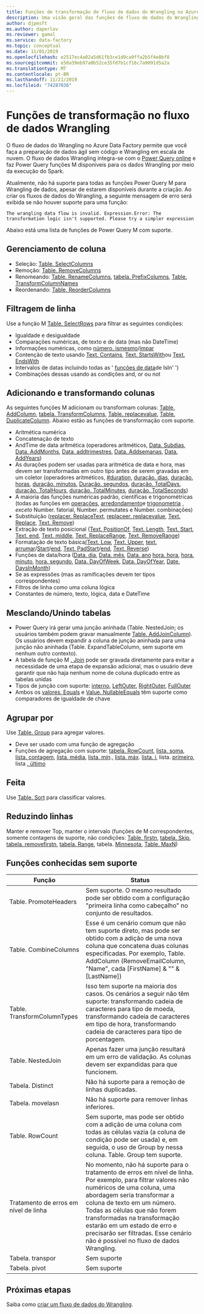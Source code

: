 ```yaml
---
title: Funções de transformação de fluxo de dados do Wrangling no Azure Data Factory
description: Uma visão geral das funções de fluxo de dados do Wrangling disponíveis no Azure Data Factory
author: djpmsft
ms.author: daperlov
ms.reviewer: gamal
ms.service: data-factory
ms.topic: conceptual
ms.date: 11/01/2019
ms.openlocfilehash: e2517ec4a02a5d61fb3ce1d9ca9ffa2b5f4e8bf8
ms.sourcegitcommit: e50a39eb97a0b52ce35fd7b1cf16c7a9091d5a2a
ms.translationtype: MT
ms.contentlocale: pt-BR
ms.lasthandoff: 11/21/2019
ms.locfileid: "74287036"
---
```

# <a name="transformation-functions-in-wrangling-data-flow"></a>Funções de transformação no fluxo de dados Wrangling

O fluxo de dados do Wrangling no Azure Data Factory permite que você faça a preparação de dados ágil sem código e Wrangling em escala de nuvem. O fluxo de dados Wrangling integra-se com o [Power Query online](https://docs.microsoft.com/powerquery-m/power-query-m-reference) e faz Power Query funções M disponíveis para os dados Wrangling por meio da execução do Spark. 

Atualmente, não há suporte para todas as funções Power Query M para Wrangling de dados, apesar de estarem disponíveis durante a criação. Ao criar os fluxos de dados do Wrangling, a seguinte mensagem de erro será exibida se não houver suporte para uma função:

`The wrangling data flow is invalid. Expression.Error: The transformation logic isn't supported. Please try a simpler expression`

Abaixo está uma lista de funções de Power Query M com suporte.

## <a name="column-management"></a>Gerenciamento de coluna

* Seleção: [Table. SelectColumns](https://docs.microsoft.com/powerquery-m/table-selectcolumns)
* Remoção: [Table. RemoveColumns](https://docs.microsoft.com/powerquery-m/table-removecolumns)
* Renomeando: [Table. RenameColumns](https://docs.microsoft.com/powerquery-m/table-renamecolumns), [tabela. PrefixColumns](https://docs.microsoft.com/powerquery-m/table-prefixcolumns), [Table. TransformColumnNames](https://docs.microsoft.com/powerquery-m/table-transformcolumnnames)
* Reordenando: [Table. ReorderColumns](https://docs.microsoft.com/powerquery-m/table-reordercolumns)

## <a name="row-filtering"></a>Filtragem de linha

Use a função M [Table. SelectRows](https://docs.microsoft.com/powerquery-m/table-selectrows) para filtrar as seguintes condições:

* Igualdade e desigualdade
* Comparações numéricas, de texto e de data (mas não DateTime)
* Informações numéricas, como [número. ismesmo](https://docs.microsoft.com/powerquery-m/number-iseven)/[ímpar](https://docs.microsoft.com/powerquery-m/number-iseven)
* Contenção de texto usando [Text. Contains](https://docs.microsoft.com/powerquery-m/text-contains), [Text. StartsWith](https://docs.microsoft.com/powerquery-m/text-startswith)ou [Text. EndsWith](https://docs.microsoft.com/powerquery-m/text-endswith)
* Intervalos de datas incluindo todas as ' [funções de data](https://docs.microsoft.com/powerquery-m/date-functions)de IsIn' ') 
* Combinações dessas usando as condições and, or ou not

## <a name="adding-and-transforming-columns"></a>Adicionando e transformando colunas

As seguintes funções M adicionam ou transformam colunas: [Table. AddColumn](https://docs.microsoft.com/powerquery-m/table-addcolumn), [tabela. TransformColumns](https://docs.microsoft.com/powerquery-m/table-transformcolumns), [Table. replacevalue](https://docs.microsoft.com/powerquery-m/table-replacevalue), [Table. DuplicateColumn](https://docs.microsoft.com/powerquery-m/table-duplicatecolumn). Abaixo estão as funções de transformação com suporte.

* Aritmética numérica
* Concatenação de texto
* AndTime de data aritmética (operadores aritméticos, [Data. Subdias](https://docs.microsoft.com/powerquery-m/date-adddays), [Data. AddMonths](https://docs.microsoft.com/powerquery-m/date-addmonths), [Data. addtrimestres](https://docs.microsoft.com/powerquery-m/date-addquarters), [Data. Addsemanas](https://docs.microsoft.com/powerquery-m/date-addweeks), [Data. AddYears](https://docs.microsoft.com/powerquery-m/date-addyears))
* As durações podem ser usadas para aritmética de data e hora, mas devem ser transformadas em outro tipo antes de serem gravadas em um coletor (operadores aritméticos, [#duration](https://docs.microsoft.com/powerquery-m/sharpduration), [duração. dias](https://docs.microsoft.com/powerquery-m/duration-days), [duração. horas](https://docs.microsoft.com/powerquery-m/duration-hours), [duração. minutos](https://docs.microsoft.com/powerquery-m/duration-minutes), [ Duração. segundos](https://docs.microsoft.com/powerquery-m/duration-seconds), [duração. TotalDays](https://docs.microsoft.com/powerquery-m/duration-totaldays), [duração. TotalHours](https://docs.microsoft.com/powerquery-m/duration-totalhours), [duração. TotalMinutes](https://docs.microsoft.com/powerquery-m/duration-totalminutes), [duração. TotalSeconds](https://docs.microsoft.com/powerquery-m/duration-totalseconds))    
* A maioria das funções numéricas padrão, científicas e trigonométricas (todas as funções em [operações](https://docs.microsoft.com/powerquery-m/number-functions#operations), [arredondamento](https://docs.microsoft.com/powerquery-m/number-functions#rounding)e [trigonometria](https://docs.microsoft.com/powerquery-m/number-functions#trigonometry) , *exceto* Number. fatorial, Number. permutates e Number. combinações)
* Substituição ([replacer. ReplaceText](https://docs.microsoft.com/powerquery-m/replacer-replacetext), [replaceer. replacevalue](https://docs.microsoft.com/powerquery-m/replacer-replacevalue), [Text. Replace](https://docs.microsoft.com/powerquery-m/text-replace), [Text. Remove](https://docs.microsoft.com/powerquery-m/text-remove))
* Extração de texto posicional ([Text. PositionOf](https://docs.microsoft.com/powerquery-m/text-positionof), [Text. Length](https://docs.microsoft.com/powerquery-m/text-length), [Text. Start](https://docs.microsoft.com/powerquery-m/text-start), [Text. end](https://docs.microsoft.com/powerquery-m/text-end), [Text. middle](https://docs.microsoft.com/powerquery-m/text-middle), [Text. ReplaceRange](https://docs.microsoft.com/powerquery-m/text-replacerange), [Text. RemoveRange](https://docs.microsoft.com/powerquery-m/text-removerange))
* Formatação de texto básica[(Text. Low](https://docs.microsoft.com/powerquery-m/text-lower), [Text. Upper](https://docs.microsoft.com/powerquery-m/text-upper), [text. arrumar](https://docs.microsoft.com/powerquery-m/text-trim)/[Start](https://docs.microsoft.com/powerquery-m/text-trimstart)/[end](https://docs.microsoft.com/powerquery-m/text-trimend), [Text. PadStart](https://docs.microsoft.com/powerquery-m/text-padstart)/[end](https://docs.microsoft.com/powerquery-m/text-padend), [Text. Reverse](https://docs.microsoft.com/powerquery-m/text-reverse))
* Funções de data/hora ([Data. dia](https://docs.microsoft.com/powerquery-m/date-day), [Data. mês](https://docs.microsoft.com/powerquery-m/date-month), [Data. ano](https://docs.microsoft.com/powerquery-m/date-year) [hora. hora](https://docs.microsoft.com/powerquery-m/time-hour), [hora. minuto](https://docs.microsoft.com/powerquery-m/time-minute), [hora. segundo](https://docs.microsoft.com/powerquery-m/time-second), [Data. DayOfWeek](https://docs.microsoft.com/powerquery-m/date-dayofweek), [Data. DayOfYear](https://docs.microsoft.com/powerquery-m/date-dayofyear), [Date. DaysInMonth](https://docs.microsoft.com/powerquery-m/date-daysinmonth))
* Se as expressões (mas as ramificações devem ter tipos correspondentes)
* Filtros de linha como uma coluna lógica
* Constantes de número, texto, lógica, data e DateTime

<a name="mergingjoining-tables"></a>Mesclando/Unindo tabelas
----------------------
* Power Query irá gerar uma junção aninhada (Table. NestedJoin; os usuários também podem gravar manualmente [Table. AddJoinColumn](https://docs.microsoft.com/powerquery-m/table-addjoincolumn)).
    Os usuários devem expandir a coluna de junção aninhada para uma junção não aninhada (Table. ExpandTableColumn, sem suporte em nenhum outro contexto).
* A tabela de função M [. Join](https://docs.microsoft.com/powerquery-m/table-join) pode ser gravada diretamente para evitar a necessidade de uma etapa de expansão adicional, mas o usuário deve garantir que não haja nenhum nome de coluna duplicado entre as tabelas unidas
* Tipos de junção com suporte: [interno](https://docs.microsoft.com/powerquery-m/joinkind-inner), [LeftOuter](https://docs.microsoft.com/powerquery-m/joinkind-leftouter), [RightOuter](https://docs.microsoft.com/powerquery-m/joinkind-rightouter), [FullOuter](https://docs.microsoft.com/powerquery-m/joinkind-fullouter)
* Ambos os [valores. Equals](https://docs.microsoft.com/powerquery-m/value-equals) e [Value. NullableEquals](https://docs.microsoft.com/powerquery-m/value-nullableequals) têm suporte como comparadores de igualdade de chave

## <a name="group-by"></a>Agrupar por

Use [Table. Group](https://docs.microsoft.com/powerquery-m/table-group) para agregar valores.
* Deve ser usado com uma função de agregação
* Funções de agregação com suporte: [tabela. RowCount](https://docs.microsoft.com/powerquery-m/table-rowcount), [lista. soma](https://docs.microsoft.com/powerquery-m/list-sum), [lista. contagem](https://docs.microsoft.com/powerquery-m/list-count), [lista. média](https://docs.microsoft.com/powerquery-m/list-average), [lista. mín](https://docs.microsoft.com/powerquery-m/list-min)., [lista. máx](https://docs.microsoft.com/powerquery-m/list-max). [lista. i](https://docs.microsoft.com/powerquery-m/list-standarddeviation), lista. [primeiro](https://docs.microsoft.com/powerquery-m/list-first), lista [. último](https://docs.microsoft.com/powerquery-m/list-last)

## <a name="sorting"></a>Feita

Use [Table. Sort](https://docs.microsoft.com/powerquery-m/table-sort) para classificar valores.

## <a name="reducing-rows"></a>Reduzindo linhas

Manter e remover Top, manter o intervalo (funções de M correspondentes, somente contagens de suporte, não condições: [Table. firstn](https://docs.microsoft.com/powerquery-m/table-firstn), [tabela. Skip](https://docs.microsoft.com/powerquery-m/table-skip), [tabela. removefirstn](https://docs.microsoft.com/powerquery-m/table-removefirstn), [tabela. Range](https://docs.microsoft.com/powerquery-m/table-range), tabela. [Minnesota](https://docs.microsoft.com/powerquery-m/table-minn), [Table. MaxN](https://docs.microsoft.com/powerquery-m/table-maxn))

## <a name="known-unsupported-functions"></a>Funções conhecidas sem suporte

| Função | Status |
| -- | -- |
| Table. PromoteHeaders | Sem suporte. O mesmo resultado pode ser obtido com a configuração "primeira linha como cabeçalho" no conjunto de resultados. |
| Table. CombineColumns | Esse é um cenário comum que não tem suporte direto, mas pode ser obtido com a adição de uma nova coluna que concatena duas colunas especificadas.  Por exemplo, Table. AddColumn (RemoveEmailColumn, "Name", cada [FirstName] & "" & [LastName]) |
| Table. TransformColumnTypes | Isso tem suporte na maioria dos casos. Os cenários a seguir não têm suporte: transformando cadeia de caracteres para tipo de moeda, transformando cadeia de caracteres em tipo de hora, transformando cadeia de caracteres para tipo de porcentagem. |
| Table. NestedJoin | Apenas fazer uma junção resultará em um erro de validação. As colunas devem ser expandidas para que funcionem. |
| Tabela. Distinct | Não há suporte para a remoção de linhas duplicadas. |
| Tabela. movelasn | Não há suporte para remover linhas inferiores. |
| Table. RowCount | Sem suporte, mas pode ser obtido com a adição de uma coluna com todas as células vazia (a coluna de condição pode ser usada) e, em seguida, o uso de Group by nessa coluna. Table. Group tem suporte. | 
| Tratamento de erros em nível de linha | No momento, não há suporte para o tratamento de erros em nível de linha. Por exemplo, para filtrar valores não numéricos de uma coluna, uma abordagem seria transformar a coluna de texto em um número. Todas as células que não forem transformadas na transformação estarão em um estado de erro e precisarão ser filtradas. Esse cenário não é possível no fluxo de dados Wrangling. |
| Tabela. transpor | Sem suporte |
| Tabela. pivot | Sem suporte |

## <a name="next-steps"></a>Próximas etapas

Saiba como [criar um fluxo de dados do Wrangling](wrangling-data-flow-tutorial.md).